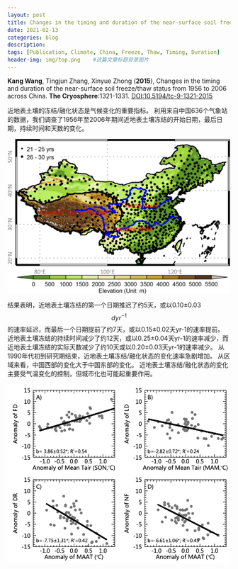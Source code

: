 ```yaml
---
layout: post
title: Changes in the timing and duration of the near-surface soil freeze/thaw status from 1956 to 2006 across China
date: 2021-02-13
categories: blog
description: 
tags: [Publication, Climate, China, Freeze, Thaw, Timing, Duration]
header-img: img/top.png    #这篇文章标题背景图片
---
```


**Kang Wang**, Tingjun Zhang, Xinyue Zhong
(**2015**),
Changes in the timing and duration of the near-surface soil freeze/thaw status from 1956 to 2006 across China. 
**The Cryosphere**:1321-1331.
[DOI:10.5194/tc-9-1321-2015](https://doi.org/10.5194/tc-9-1321-2015)

近地表土壤的冻结/融化状态是气候变化的重要指标。
利用来自中国636个气象站的数据，我们调查了1956年至2006年期间近地表土壤冻结的开始日期，最后日期，持续时间和天数的变化。

<center>
<p><img src="/img/WeChatWorkScreenshot_164da453-7ee9-4dfc-af5b-d62a89055f2a.png" align="center"></p>
</center>

结果表明，近地表土壤冻结的第一个日期推迟了约5天，或以0.10±0.03 $$ d yr^{-1} $$的速率延迟，而最后一个日期提前了约7天，或以0.15±0.02天yr-1的速率提前。 
近地表土壤冻结的持续时间减少了约12天，或以0.25±0.04天yr-1的速率减少，而近地表土壤冻结的实际天数减少了约10天或以0.20±0.03天yr-1的速率减少。
从1990年代初到研究期结束，近地表土壤冻结/融化状态的变化速率急剧增加。
从区域来看，中国西部的变化大于中国东部的变化。
近地表土壤冻结/融化状态的变化主要受气温变化的控制，但城市化也可能起重要作用。


<center>
<p><img src="/img/WX20210213-152741@2x.png" align="center"></p>
</center>